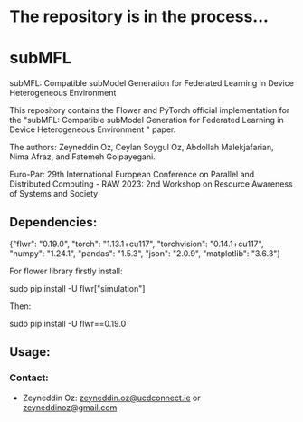 # The repository is in the process...

# subMFL
subMFL: Compatible subModel Generation for Federated Learning in Device Heterogeneous Environment

This repository contains the Flower and PyTorch official implementation for the "subMFL: Compatible subModel Generation for Federated Learning in Device Heterogeneous Environment
" paper. 

The authors: Zeyneddin Oz, Ceylan Soygul Oz, Abdollah Malekjafarian, Nima Afraz, and Fatemeh Golpayegani.

Euro-Par: 29th International European Conference on Parallel and Distributed Computing - RAW 2023: 2nd Workshop on Resource Awareness of Systems and Society

## Dependencies:

{"flwr": "0.19.0", 
"torch": "1.13.1+cu117", 
"torchvision": "0.14.1+cu117", 
"numpy": "1.24.1", 
"pandas": "1.5.3", 
"json": "2.0.9", 
"matplotlib": "3.6.3"}

For flower library firstly install:

sudo pip install -U flwr["simulation"]

Then:

sudo pip install -U flwr==0.19.0


## Usage:

### Contact:
* Zeyneddin Oz: zeyneddin.oz@ucdconnect.ie or zeyneddinoz@gmail.com
